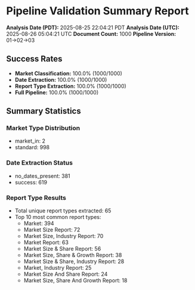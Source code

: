 # Pipeline Validation Summary Report

**Analysis Date (PDT):** 2025-08-25 22:04:21 PDT
**Analysis Date (UTC):** 2025-08-26 05:04:21 UTC
**Document Count:** 1000
**Pipeline Version:** 01→02→03

## Success Rates

- **Market Classification:** 100.0% (1000/1000)
- **Date Extraction:** 100.0% (1000/1000)
- **Report Type Extraction:** 100.0% (1000/1000)
- **Full Pipeline:** 100.0% (1000/1000)

## Summary Statistics

### Market Type Distribution
- market_in: 2
- standard: 998

### Date Extraction Status
- no_dates_present: 381
- success: 619

### Report Type Results
- Total unique report types extracted: 65
- Top 10 most common report types:
  - Market: 394
  - Market Size Report: 72
  - Market Size, Industry Report: 70
  - Market Report: 63
  - Market Size & Share Report: 56
  - Market Size, Share & Growth Report: 38
  - Market Size & Share, Industry Report: 28
  - Market, Industry Report: 25
  - Market Size And Share Report: 24
  - Market Size, Share And Growth Report: 18
